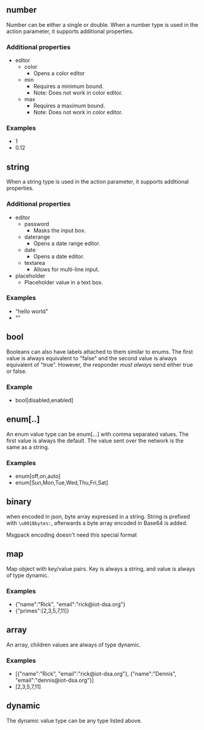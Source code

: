 ## number
Number can be either a single or double. When a number type is used in the action parameter, it supports additional properties.

### Additional properties
* editor
  * color
    * Opens a color editor
  * min
    * Requires a minimum bound.
    * Note: Does not work in color editor.
  * max
    * Requires a maximum bound.
    * Note: Does not work in color editor.

### Examples
* 1
* 0.12

## string
When a string type is used in the action parameter, it supports additional properties.
### Additional properties
* editor
  * password
    * Masks the input box.
  * daterange
    * Opens a date range editor.
  * date
    * Opens a date editor.
  * textarea
    * Allows for multi-line input.
* placeholder
  * Placeholder value in a text box.

### Examples
* "hello world"
* ""

## bool
Booleans can also have labels attached to them similar to enums. The first value is always equivalent to "false" and the second value is always equivalent of "true". However, the responder *must always* send either true or false.

### Example
* bool\[disabled,enabled\]

## enum\[..\]
An enum value type can be enum\[...\] with comma separated values. The first value is always the default. The value sent over the network is the same as a string.

### Examples
* enum\[off,on,auto\]
* enum\[Sun,Mon,Tue,Wed,Thu,Fri,Sat\]

## binary
when encoded in json, byte array expressed in a string. String is prefixed with ```\u001Bbytes:```, afterwards a byte array encoded in Base64 is added.

Msgpack encoding doesn't need this special format

## map
Map object with key/value pairs. Key is always a string, and value is always of type dynamic.

### Examples
* {"name":"Rick", "email":"rick\@iot-dsa.org"}
* {"primes":[2,3,5,7,11]}

## array
An array, children values are always of type dynamic.

### Examples
* [{"name":"Rick", "email":"rick\@iot-dsa.org"}, {"name":"Dennis", "email":"dennis\@iot-dsa.org"}]
* [2,3,5,7,11]

## dynamic
The dynamic value type can be any type listed above.